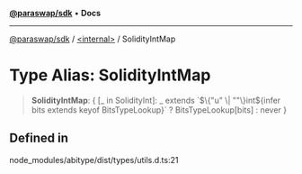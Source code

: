 [**@paraswap/sdk**](../../README.md) • **Docs**

***

[@paraswap/sdk](../../globals.md) / [\<internal\>](../README.md) / SolidityIntMap

# Type Alias: SolidityIntMap

> **SolidityIntMap**: \{ \[\_ in SolidityInt\]: \_ extends \`$\{"u" \| ""\}int$\{infer bits extends keyof BitsTypeLookup\}\` ? BitsTypeLookup\[bits\] : never \}

## Defined in

node\_modules/abitype/dist/types/utils.d.ts:21

